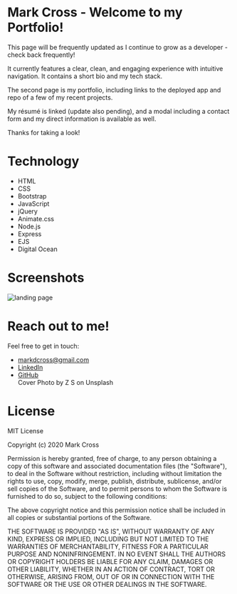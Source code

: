 
# Mark Cross - Welcome to my Portfolio!

This page will be frequently updated as I continue to grow as a developer - check back frequently!

It currently features a clear, clean, and engaging experience with intuitive navigation. It contains a short bio and my tech stack.

The second page is my portfolio, including links to the deployed app and repo of a few of my recent projects.

My résumé is linked (update also pending), and a modal including a contact form and my direct information is available as well.

Thanks for taking a look!

# Technology

- HTML
- CSS
- Bootstrap
- JavaScript
- jQuery
- Animate.css
- Node.js
- Express
- EJS
- Digital Ocean

# Screenshots

![landing page](./public/img/ss-landing.png)


# Reach out to me!

Feel free to get in touch:

- <markdcross@gmail.com>
- [LinkedIn](https://www.linkedin.com/in/markdcross/)
- [GitHub](https://github.com/markdcross)  
Cover Photo by Z S on Unsplash

# License

MIT License

Copyright (c) 2020 Mark Cross

Permission is hereby granted, free of charge, to any person obtaining a copy of this software and associated documentation files (the "Software"), to deal in the Software without restriction, including without limitation the rights to use, copy, modify, merge, publish, distribute, sublicense, and/or sell copies of the Software, and to permit persons to whom the Software is furnished to do so, subject to the following conditions:

The above copyright notice and this permission notice shall be included in all copies or substantial portions of the Software.

THE SOFTWARE IS PROVIDED "AS IS", WITHOUT WARRANTY OF ANY KIND, EXPRESS OR IMPLIED, INCLUDING BUT NOT LIMITED TO THE WARRANTIES OF MERCHANTABILITY, FITNESS FOR A PARTICULAR PURPOSE AND NONINFRINGEMENT. IN NO EVENT SHALL THE AUTHORS OR COPYRIGHT HOLDERS BE LIABLE FOR ANY CLAIM, DAMAGES OR OTHER LIABILITY, WHETHER IN AN ACTION OF CONTRACT, TORT OR OTHERWISE, ARISING FROM, OUT OF OR IN CONNECTION WITH THE SOFTWARE OR THE USE OR OTHER DEALINGS IN THE SOFTWARE.
